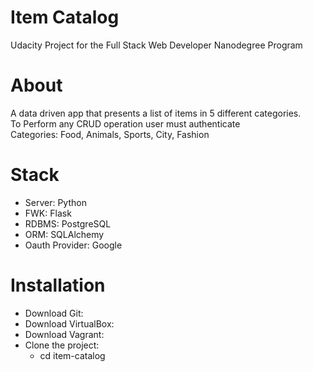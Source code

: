 # Item Catalog
Udacity Project for the Full Stack Web Developer Nanodegree Program

# About
A data driven app that presents a list of items in 5 different categories.<br>
To Perform any CRUD operation user must authenticate<br>
Categories: Food, Animals, Sports, City, Fashion
# Stack
- Server: Python<br>
- FWK: Flask<br>
- RDBMS: PostgreSQL<br>
- ORM: SQLAlchemy<br>
- Oauth Provider: Google<br>
# Installation
- Download Git:
- Download VirtualBox:
- Download Vagrant:
- Clone the project:<br>
  - cd item-catalog 

